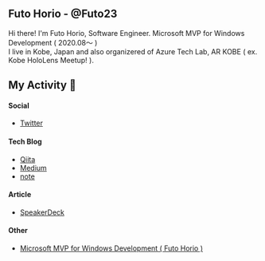 ## Futo Horio - @Futo23

Hi there! I'm Futo Horio, Software Engineer. Microsoft MVP for Windows Development ( 2020.08～ )<br/>
I live in Kobe, Japan and also organizered of Azure Tech Lab, AR KOBE ( ex. Kobe HoloLens Meetup! ).<br/>

## My Activity 💬
#### Social
- [Twitter](https://twitter.com/Futo_Horio)

#### Tech Blog
- [Qiita](https://qiita.com/Futo_Horio)
- [Medium](https://medium.com/@kdlhorio)
- [note](https://note.com/futo23)

#### Article
- [SpeakerDeck](https://speakerdeck.com/futo23)

#### Other
- [Microsoft MVP for Windows Development ( Futo Horio )](https://mvp.microsoft.com/en-us/PublicProfile/5003868?fullName=Futo%20Horio)


<!--
**Futo23/Futo23** is a ✨ _special_ ✨ repository because its `README.md` (this file) appears on your GitHub profile.

Here are some ideas to get you started:

- 🔭 I’m currently working on ...
- 🌱 I’m currently learning ...
- 👯 I’m looking to collaborate on ...
- 🤔 I’m looking for help with ...
- 💬 Ask me about ...
- 📫 How to reach me: ...
- 😄 Pronouns: ...
- ⚡ Fun fact: ...
-->
